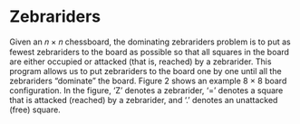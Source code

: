 # Zebrariders
Given an 𝑛 × 𝑛 chessboard, the dominating zebrariders problem is to put as fewest zebrariders to the board as possible so that all squares in the board are either occupied or attacked (that is, reached) by a zebrarider. This program allows us to put zebrariders to the board one by one until all the zebrariders “dominate” the board. Figure 2 shows an example 8 × 8 board configuration. In the figure, ‘Z’ denotes a zebrarider, ‘=’ denotes a square that is attacked (reached) by a zebrarider, and ‘.’ denotes an unattacked (free) square.

